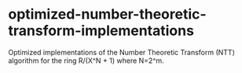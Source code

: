 # optimized-number-theoretic-transform-implementations
Optimized implementations of the Number Theoretic Transform (NTT) algorithm for the ring R/(X^N + 1) where N=2^m.
